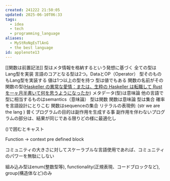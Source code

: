 ```yaml
---
created: 241222 21:50:05
updated: 2025-06-10T06:33
tags:
  - idea
  - tech
  - programming_language
aliases:
  - MyStRoNgEsTlAnG
  - the best language
id: applenote13
---
```

[[関数は前置記法]]
型はメタ情報を格納するという発想に基づく
全ての型はLang型を実装
言語のコアとなる型は2つ。DataとOP（Operator）
型そのものもLang型を実装する
値は1つ以上の型を持つ
型は値でもある
関数の名前がその関数の型([Haskeller の異常な愛情：または、生粋の Haskeller は転職して Rust を一ヶ月半書いて何を思うようになったか](https://zenn.dev/jij_inc/articles/2024-12-18-pure-haskeller-writing-rust))
メタデータ(型)は意味論
他の言語で型に相当するものはsemantics（意味論）
型は関数
関数は意味論
型は集合
確率を言語設計にとりこむ
関数はsequenceの集合
リテラルの表現例: (str we are the lang )
普くプログラムの目的は副作用を生成する事
副作用を伴わないプログラムの部分は、結果が同じである限りどの様に最適化し

()で囲むとキャスト

Function -> context pre defined block

コミュニティの大きさに対してスケーラブルな言語使用であれば、コミュニティのパワーを無駄にしない

組み込み型はenum(整数型等), functionality(正規表現、コードブロックなど), group(構造体など)のみ